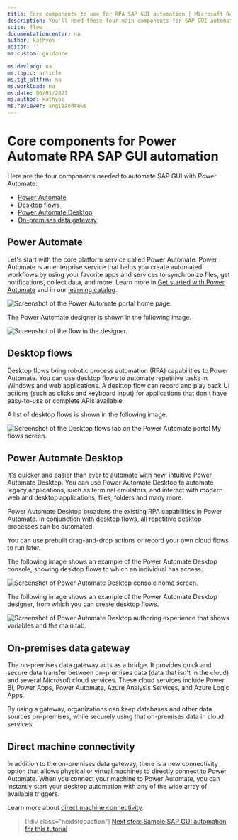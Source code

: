 ```yaml
---
title: Core components to use for RPA SAP GUI automation | Microsoft Docs
description: You'll need these four main components for SAP GUI automation with Power Automate.
suite: flow
documentationcenter: na
author: kathyos
editor: ''
ms.custom: guidance

ms.devlang: na
ms.topic: article
ms.tgt_pltfrm: na
ms.workload: na
ms.date: 06/01/2021
ms.author: kathyos
ms.reviewer: angieandrews
---
```


# Core components for Power Automate RPA SAP GUI automation

Here are the four components needed to automate SAP GUI with Power Automate:

- [Power Automate](#power-automate)
- [Desktop flows](#desktop-flows)
- [Power Automate Desktop](#power-automate-desktop)
- [On-premises data gateway](#on-premises-data-gateway)

## Power Automate

Let's start with the core platform service called Power Automate. Power Automate is an enterprise service that helps you create automated workflows by using your favorite apps and services to synchronize files, get notifications, collect data, and more. Learn more in [Get started with Power Automate](../../getting-started.md) and in our [learning catalog](../../learning-catalog/learning-catalog.md).

![Screenshot of the Power Automate portal home page.](media/power-automate-website.png)

The Power Automate designer is shown in the following image.

![Screenshot of the flow in the designer.](media/power-automate-flow-authoring.png)

## Desktop flows

Desktop flows bring robotic process automation (RPA) capabilities to Power Automate. You can use desktop flows to automate repetitive tasks in Windows and web applications. A desktop flow can record and play back UI actions (such as clicks and keyboard input) for applications that don't have easy-to-use or complete APIs available.

A list of desktop flows is shown in the following image.

![Screenshot of the Desktop flows tab on the Power Automate portal My flows screen.](media/my-flows-screen.png)

## Power Automate Desktop

It's quicker and easier than ever to automate with new, intuitive Power Automate Desktop. You can use Power Automate Desktop to automate legacy applications, such as terminal emulators, and interact with modern web and desktop applications, files, folders and many more.

Power Automate Desktop broadens the existing RPA capabilities in Power Automate. In conjunction with desktop flows, all repetitive desktop processes can be automated.

You can use prebuilt drag-and-drop actions or record your own cloud flows to run later.

The following image shows an example of the Power Automate Desktop console, showing desktop flows to which an individual has access.

![Screenshot of Power Automate Desktop console home screen.](media/power-automate-desktop-console.png)

The following image shows an example of the Power Automate Desktop designer, from which you can create desktop flows.

![Screenshot of Power Automate Desktop authoring experience that shows variables and the main tab.](media/power-automate-desktop-authoring.png)

## On-premises data gateway

The on-premises data gateway acts as a bridge. It provides quick and secure data transfer between on-premises data (data that isn't in the cloud) and several Microsoft cloud services. These cloud services include Power BI, Power Apps, Power Automate, Azure Analysis Services, and Azure Logic Apps.

By using a gateway, organizations can keep databases and other data sources on-premises, while securely using that on-premises data in cloud services.

## Direct machine connectivity

In addition to the on-premises data gateway, there is a new connectivity option that allows physical or virtual machines to directly connect to Power Automate. When you connect your machine to Power Automate, you can instantly start your desktop automation with any of the wide array of available triggers.

Learn more about [direct machine connectivity](../../desktop-flows/manage-machines.md).

> [!div class="nextstepaction"]
> [Next step: Sample SAP GUI automation for this tutorial](sample-sap-scenario.md)
